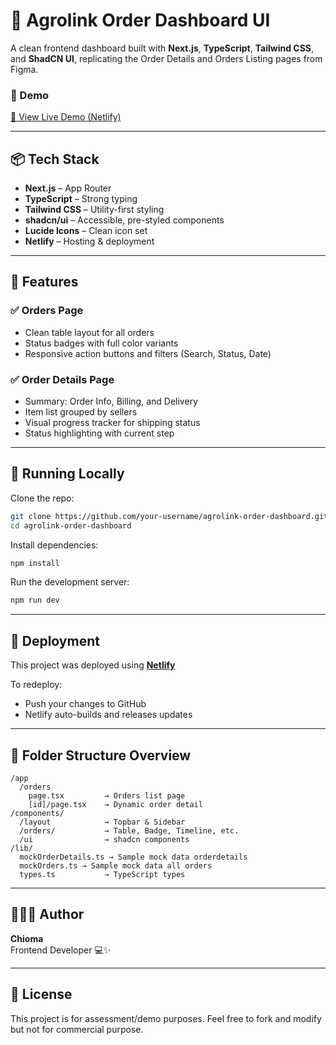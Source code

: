 
# 🛒 Agrolink Order Dashboard UI

A clean frontend dashboard built with **Next.js**, **TypeScript**, **Tailwind CSS**, and **ShadCN UI**, replicating the Order Details and Orders Listing pages from Figma.

### 📸 Demo

[🔗 View Live Demo (Netlify)](https://agrolinkbuyerdashboard.netlify.app/)

---

## 📦 Tech Stack

- **Next.js** – App Router
- **TypeScript** – Strong typing
- **Tailwind CSS** – Utility-first styling
- **shadcn/ui** – Accessible, pre-styled components
- **Lucide Icons** – Clean icon set
- **Netlify** – Hosting & deployment

---

## 🧱 Features

### ✅ Orders Page
- Clean table layout for all orders
- Status badges with full color variants
- Responsive action buttons and filters (Search, Status, Date)

### ✅ Order Details Page
- Summary: Order Info, Billing, and Delivery
- Item list grouped by sellers
- Visual progress tracker for shipping status
- Status highlighting with current step

---

## 🔧 Running Locally

Clone the repo:

```bash
git clone https://github.com/your-username/agrolink-order-dashboard.git
cd agrolink-order-dashboard
```

Install dependencies:

```bash
npm install
```

Run the development server:

```bash
npm run dev
```

---

## 🚀 Deployment

This project was deployed using [**Netlify**](https://netlify.com)

To redeploy:
- Push your changes to GitHub
- Netlify auto-builds and releases updates

---

## 📁 Folder Structure Overview

```
/app
  /orders
    page.tsx         → Orders list page
    [id]/page.tsx    → Dynamic order detail
/components/
  /layout            → Topbar & Sidebar
  /orders/           → Table, Badge, Timeline, etc.
  /ui                → shadcn components
/lib/
  mockOrderDetails.ts → Sample mock data orderdetails
  mockOrders.ts → Sample mock data all orders
  types.ts           → TypeScript types
```

---

## 🙋🏽‍♀️ Author

**Chioma**  
Frontend Developer 💻✨  


---

## 📌 License

This project is for assessment/demo purposes. Feel free to fork and modify but not for commercial purpose.


